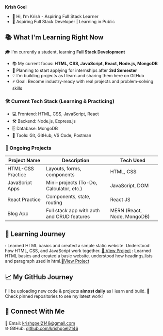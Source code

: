 **Krish Goel**
- 👋 Hi, I’m Krish - Aspiring Full Stack Learner 
- 🌱 Aspiring Full Stack Developer | Learning in Public
## 📚 What I'm Learning Right Now
 🎓 I'm currently a student, learning **Full Stack Development**
- 📚 My current focus: **HTML, CSS, JavaScript, React, Node.js, MongoDB**
- 📌 Planning to start applying for internships after **3rd Semester**
- 💡 I'm building projects as I learn and sharing them here on GitHub
- ⚡ Goal: Become industry-ready with real projects and problem-solving skills
### 🛠️ Current Tech Stack (Learning & Practicing)
- 💻 Frontend: HTML, CSS, JavaScript, React
- 🛠️ Backend: Node.js, Express.js
- 🗄️ Database: MongoDB
- 🔧 Tools: Git, GitHub, VS Code, Postman

### 🚧 Ongoing Projects

| Project Name     | Description                                 | Tech Used                    |
|------------------|---------------------------------------------|------------------------------|
| HTML-CSS Practice | Layouts, forms, components                 | HTML, CSS                    |
| JavaScript Apps  | Mini-projects (To-Do, Calculator, etc.)     | JavaScript, DOM              |
| React Practice   | Components, state, routing                  | React JS                     |
| Blog App         | Full stack app with auth and CRUD features  | MERN (React, Node, MongoDB)  |
## 📘 Learning Journey 
: Learned HTML basics and created a simple static website. Understood how HTML, CSS, and JavaScript work together. [🔗 View Project](https://github.com/your-krishgoel2146/html-basics)
: Learned HTML basics and created a basic website. understood how headings,lists and paragraph used in html.[🔗View Project](https://github.com/your-krishgoel2146/html-basic-website)
## 📈 My GitHub Journey
I'll be uploading new code & projects **almost daily** as I learn and build.
📌 Check pinned repositories to see my latest work!
## 🔗 Connect With Me
📧 Email: krishgoel2146@gmail.com  
🌐 GitHub: [github.com/krishgoel2146](https://github.com/krishgoel2146) 
